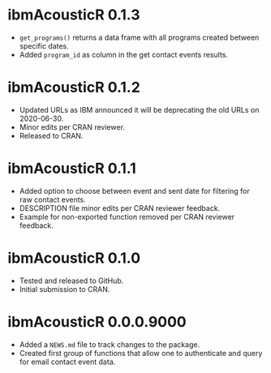 # ibmAcousticR 0.1.3

* `get_programs()` returns a data frame with all programs created between specific dates.
* Added `program_id` as column in the get contact events results.

# ibmAcousticR 0.1.2

* Updated URLs as IBM announced it will be deprecating the old URLs on 2020-06-30.
* Minor edits per CRAN reviewer.
* Released to CRAN.

# ibmAcousticR 0.1.1

* Added option to choose between event and sent date for filtering for raw contact events.
* DESCRIPTION file minor edits per CRAN reviewer feedback.
* Example for non-exported function removed per CRAN reviewer feedback.

# ibmAcousticR 0.1.0

* Tested and released to GitHub.
* Initial submission to CRAN.

# ibmAcousticR 0.0.0.9000

* Added a `NEWS.md` file to track changes to the package.
* Created first group of functions that allow one to authenticate and query for email contact event data.
